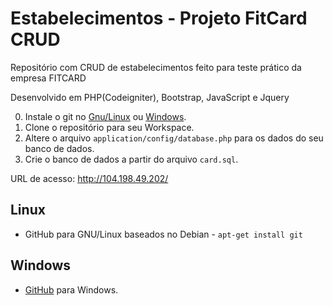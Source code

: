 # Estabelecimentos - Projeto FitCard CRUD

Repositório com CRUD de estabelecimentos feito para teste prático da empresa FITCARD

Desenvolvido em PHP(Codeigniter), Bootstrap, JavaScript e Jquery

0. Instale o git no [Gnu/Linux](#linux) ou [Windows](#windows).
0. Clone o repositório para seu Workspace.
0. Altere o arquivo `application/config/database.php` para os dados do seu banco de dados.
0. Crie o banco de dados a partir do arquivo `card.sql`.

URL de acesso: http://104.198.49.202/

Linux
-------

* GitHub para GNU/Linux baseados no Debian - `apt-get install git`

Windows
-------

* [GitHub](https://git-for-windows.github.io/) para Windows.

